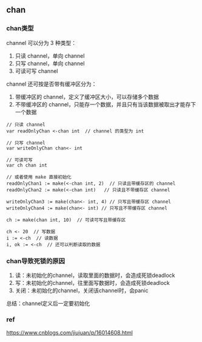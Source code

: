 ## chan
### chan类型
channel 可以分为 3 种类型：
1. 只读 channel，单向 channel
2. 只写 channel，单向 channel
3. 可读可写 channel

channel 还可按是否带有缓冲区分为：
1. 带缓冲区的 channel，定义了缓冲区大小，可以存储多个数据
2. 不带缓冲区的 channel，只能存一个数据，并且只有当该数据被取出才能存下一个数据

```golang
// 只读 channel
var readOnlyChan <-chan int  // channel 的类型为 int

// 只写 channel
var writeOnlyChan chan<- int

// 可读可写
var ch chan int

// 或者使用 make 直接初始化
readOnlyChan1 := make(<-chan int, 2)  // 只读且带缓存区的 channel
readOnlyChan2 := make(<-chan int)   // 只读且不带缓存区 channel

writeOnlyChan3 := make(chan<- int, 4) // 只写且带缓存区 channel
writeOnlyChan4 := make(chan<- int) // 只写且不带缓存区 channel

ch := make(chan int, 10)  // 可读可写且带缓存区

ch <- 20  // 写数据
i := <-ch  // 读数据
i, ok := <-ch  // 还可以判断读取的数据
```

### chan导致死锁的原因
1. 读：未初始化的channel，读取里面的数据时，会造成死锁deadlock
2. 写：未初始化的channel，往里面写数据时，会造成死锁deadlock
3. 关闭：未初始化的channel，关闭该channel时，会panic

总结：channel定义后一定要初始化

### ref
<https://www.cnblogs.com/jiujuan/p/16014608.html>
